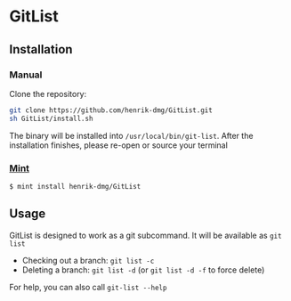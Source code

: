 # GitList

## Installation
### Manual
Clone the repository:
```bash
git clone https://github.com/henrik-dmg/GitList.git
sh GitList/install.sh
```
The binary will be installed into `/usr/local/bin/git-list`. After the installation finishes, please re-open or source your terminal
### [Mint](https://github.com/yonaskolb/mint)
```
$ mint install henrik-dmg/GitList
```

## Usage
GitList is designed to work as a git subcommand. It will be available as `git list`
- Checking out a branch: `git list -c`
- Deleting a branch: `git list -d` (or `git list -d -f` to force delete)

For help, you can also call `git-list --help`
